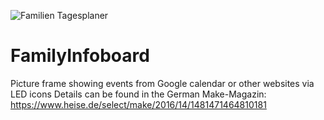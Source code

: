 ![Familien Tagesplaner](https://www.heise.de/scale/geometry/900/q65/select/make/2016/14/1481471464810181/contentimages/image-1480322559429987.jpg)
# FamilyInfoboard
Picture frame showing events from Google calendar or other websites via LED icons
Details can be found in the German Make-Magazin: https://www.heise.de/select/make/2016/14/1481471464810181
